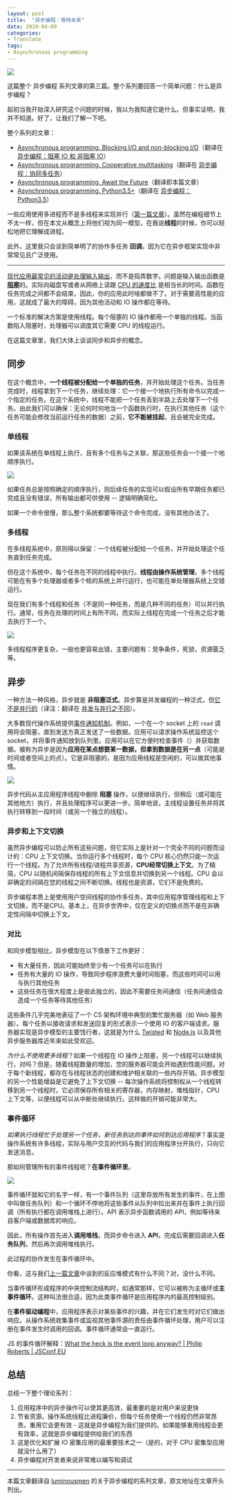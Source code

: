 ```yaml
---
layout: post
title:  "异步编程：等待未来"
data: 2019-04-09
categories:
- Translate
tags:
- Asynchronous programming
---
```


![](https://luminousmen.com/media/asynchronous-programming.jpg)

这篇整个 异步编程 系列文章的第三篇。整个系列要回答一个简单问题：什么是异步编程？

起初当我开始深入研究这个问题的时候，我以为我知道它是什么。但事实证明，我并不知道。好了，让我们了解一下吧。

整个系列的文章：

- [Asynchronous programming. Blocking I/O and non-blocking I/O](https://luminousmen.com/post/asynchronous-programming-blocking-and-non-blocking)（翻译在 [异步编程：阻塞 IO 和 非阻塞 IO](/translate/Asynchronous-Programming-Blocking-And-Non-Blocking)）
- [Asynchronous programming. Cooperative multitasking](https://luminousmen.com/post/asynchronous-programming-cooperative-multitasking)（翻译在 [异步编程：协同多任务](/translate/Asynchronous-Programming-Cooperative-Multitasking)）
- [Asynchronous programming. Await the Future](https://luminousmen.com/post/asynchronous-programming-await-the-future)（翻译即本篇文章）
- [Asynchronous programming. Python3.5+](https://luminousmen.com/post/asynchronous-programming-python3.5)（翻译在 [异步编程：Python3.5](/translate/Asynchronous-Programming-Python3.5)）


一些应用使用多进程而不是多线程来实现并行（[第一篇文章](/translate/Asynchronous-Programming-Blocking-And-Non-Blocking)）。虽然在编程细节上不太一样，但在本文从概念上将他们视为同一模型，在我说**线程**的时候，你可以轻松地把它理解成进程。

此外，这里我只会谈到简单明了的协作多任务 **回调**。因为它在异步框架实现中非常常见且广泛使用。

---

[现代应用最常见的活动是处理输入输出](https://insights.stackoverflow.com/survey/2018/)，而不是捣弄数字。问题是输入输出函数是[**阻塞**](/translate/Asynchronous-Programming-Blocking-And-Non-Blocking)的。实际向磁盘写或者从网络上读跟 [CPU 的速度比](https://www.slideshare.net/ikewu83/dean-keynoteladis2009-4885081/24) 是相当长的时间。函数在任务完成之间都不会结束，因此，你的应用此时啥都做不了。对于需要高性能的应用，这就成了最大的障碍，因为其他活动和 IO 操作都在等待。

一个标准的解决方案是使用线程。每个阻塞的 IO 操作都用一个单独的线程。当函数陷入阻塞时，处理器可以调度其它需要 CPU 的线程运行。

在这篇文章里，我们大体上谈谈同步和异步的概念。


## 同步

在这个概念中，**一个线程被分配给一个单独的任务**，并开始处理这个任务。当任务完成时，线程拿到下一个任务，继续处理：它一个接一个地执行所有命令以完成一个指定的任务。在这个系统中，线程不能把一个任务丢到半路上去处理下一个任务。由此我们可以确保：无论何时何地当一个函数执行时，在执行其他任务（这个任务可能会修改当前运行任务的数据）之前，**它不能被挂起**，且会被完全完成。

### 单线程

如果该系统在单线程上执行，且有多个任务与之关联，那这些任务会一个接一个地顺序执行。

![](https://luminousmen.com/media/asynchronous-programming-await-the-future-1.jpg)

如果任务总是按照确定的顺序执行，则后续任务的实现可以假设所有早期任务都已完成且没有错误，所有输出都可供使用 -- 逻辑明确简化。

如果一个命令很慢，那么整个系统都要等待这个命令完成，没有其他办法了。


### 多线程

在多线程系统中，原则得以保留：一个线程被分配给一个任务，并开始处理这个任务直到任务完成。

但在这个系统中，每个任务在不同的线程中执行。**线程由操作系统管理**，多个线程可能在有多个处理器或者多个核的系统上并行运行，也可能在单处理器系统上交错运行。

现在我们有多个线程和任务（不是同一种任务，而是几种不同的任务）可以并行执行。通常，任务在处理的时间上有所不同，而实际上线程在完成一个任务之后才能去执行下一个。

![](https://luminousmen.com/media/asynchronous-programming-await-the-future-3.jpg)

多线程程序更复杂，一般也更容易出错，主要问题有：竞争条件，死锁，资源匮乏等。


## 异步

一种方法一种风格，异步就是 **非阻塞泛式**。异步算是并发编程的一种泛式，但[它不是并行的](https://luminousmen.com/post/concurrency-and-parallelism-are-different)（译注：翻译在 [并发与并行之不同](/translate/Concurrency-And-Parallelism-Are-Different)）。

大多数现代操作系统提供[事件通知机制](https://linux.die.net/man/2/eventfd2)。例如，一个在一个 socket 上的 `read` 调用将会阻塞，直到发送方真正发送了一些数据。应用可以请求操作系统监控这个 socket，并将事件通知放到队列里。应用可以在它方便时检查事件（）并获取数据。被称为异步是因为**应用在某点想要某一数据，但拿到数据是在另一点**（可能是时间或者空间上的点）。它是非阻塞的，是因为应用线程是空闲的，可以做其他事情。

![](https://luminousmen.com/media/asynchronous-programming-await-the-future-2.jpg)

异步代码从主应用程序线程中删除 **阻塞** 操作，以便继续执行，但稍后（或可能在其他地方）执行，并且处理程序可以更进一步。简单地说，主线程设置任务并将其执行转移到一段时间（或另一个独立的线程）。


### 异步和上下文切换

虽然异步编程可以防止所有这些问题，但它实际上是针对一个完全不同的问题而设计的：CPU 上下文切换。当你运行多个线程时，每个 CPU 核心仍然只能一次运行一个线程。为了允许所有线程/进程共享资源，**CPU经常切换上下文**。为了精简，CPU 以随机间隔保存线程的所有上下文信息并切换到另一个线程。CPU 会以非确定的间隔在您的线程之间不断切换。线程也是资源，它们不是免费的。

异步编程本质上是使用用户空间线程的协作多任务，其中应用程序管理线程和上下文切换，而不是CPU。基本上，在异步世界中，仅在定义的切换点而不是在非确定性间隔中切换上下文。


### 对比

和同步模型相比，异步模型在以下情景下工作更好：

- 有大量任务，因此可能始终至少有一个任务可以在执行
- 任务有大量的 IO 操作，导致同步程序浪费大量时间阻塞，而这些时间可以用与执行其他任务
- 这些任务在很大程度上是彼此独立的，因此不需要任务间通信（任务间通信会造成一个任务等待其他任务）

这些条件几乎完美地表征了一个 CS 架构环境中典型的繁忙服务器（如 Web 服务器）。每个任务以接收请求和发送回复的形式表示一个使用 IO 的客户端请求。服务器实现是异步模型的主要饯行者，这就是为什么 [Twisted](https://github.com/twisted/twisted) 和 [Node.js](https://nodejs.org/) 以及其他异步服务器库近年来如此受欢迎。

*为什么不使用更多线程*？如果一个线程在 IO 操作上阻塞，另一个线程可以继续执行，对吗？但是，随着线程数量的增加，您的服务器可能会开始遇到性能问题。对于每个新线程，都存在与线程状态的创建和维护相关联的一些内存开销。异步模型的另一个性能增益是它避免了上下文切换 -- 每次操作系统将控制权从一个线程转移到另一个线程时，它必须保存所有相关的寄存器，内存映射，堆栈指针，CPU上下文等，以便线程可以从中断处继续执行。这样做的开销可能非常大。


### 事件循环

*如果执行线程忙于处理另一个任务，新任务到达的事件如何到达应用程序*？事实是操作系统有许多线程，实际与用户交互的代码与我们的应用程序分开执行，只向它发送消息。

那如何管理所有的事件线程呢？**在事件循环里**。

![](https://luminousmen.com/media/asynchronous-programming-await-the-future-4.jpg)

事件循环就和它的名字一样，有一个事件队列（这里存放所有发生的事件，在上图中叫做任务队列）和一个循环不停地将这些事件从队列中拉出来并在事件上执行回调（所有执行都在调用堆栈上进行）。API 表示异步函数调用的 API，例如等待来自客户端或数据库的响应。

因此，所有操作首先进入**调用堆栈**，而异步命令进入 **API**，完成后需要回调进入**任务队列**，然后再次调用堆栈执行。

此过程的协作发生在事件循环中。

你看，这与我们[上一篇文章](/translate/Asynchronous-Programming-Cooperative-Multitasking)中谈到的反应堆模式有什么不同？对，没什么不同。

当事件循环形成程序的中央控制流结构时，如通常那样，它可以被称为主循环或**主事件循环**。这种叫法很合适，因为此类事件循环是应用程序内的最高控制级别。

在**事件驱动编程**中，应用程序表示对某些事件的兴趣，并在它们发生时对它们做出响应。从操作系统收集事件或监视其他事件源的责任由事件循环处理，用户可以注册在事件发生时调用的回调。事件循环通常会一直运行。

JS 的事件循环解释：[What the heck is the event loop anyway? | Philip Roberts | JSConf EU](https://youtu.be/8aGhZQkoFbQ)


## 总结

总结一下整个理论系列：

1. 应用程序中的异步操作可以使其更高效，最重要的是对用户来说更快
2. 节省资源。操作系统线程比进程廉价，但每个任务使用一个线程仍然非常昂贵。重用它会更有效 - 这就是异步编程为我们提供的。如果能够重用线程会更有效率，这就是异步编程提供给我们的东西
3. 这是优化和扩展 IO 密集应用的最重要技术之一（是的，对于 CPU 密集型应用就没什么用了）
4. 异步编程对开发者来说非常难以编写和调试


---

本篇文章翻译自 [luminousmen](https://luminousmen.com/) 的关于异步编程的系列文章，原文地址在文章开头列出。